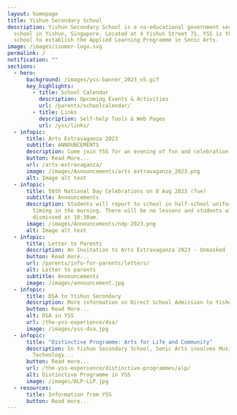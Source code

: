 ```yaml
---
layout: homepage
title: Yishun Secondary School
description: Yishun Secondary School is a co-educational government secondary
  school in Yishun, Singapore. Located at 4 Yishun Street 71, YSS is the first
  school to establish the Applied Learning Programme in Sonic Arts.
image: /images/isomer-logo.svg
permalink: /
notification: ""
sections:
  - hero:
      background: /images/yss-banner_2023_v5.gif
      key_highlights:
        - title: School Calendar
          description: Upcoming Events & Activities
          url: /parents/schoolcalendar/
        - title: Links
          description: Self-help Tools & Web Pages
          url: /yss/links/
  - infopic:
      title: Arts Extravaganza 2023
      subtitle: ANNOUNCEMENTS
      description: Come join YSS for an evening of fun and celebration!
      button: Read More...
      url: /arts-extravaganza/
      image: /images/Announcements/arts extravaganza_2023.png
      alt: Image alt text
  - infopic:
      title: 58th National Day Celebrations on 8 Aug 2023 (Tue)
      subtitle: Announcements
      description: Students will report to school in half-school uniform at the usual
        timing in the morning. There will be no lessons and students will be
        dismissed at 10:30am.
      image: /images/Announcements/ndp-2023.png
      alt: Image alt text
  - infopic:
      title: Letter to Parents
      description: An Invitation to Arts Extravaganza 2023 - Unmasked
      button: Read more...
      url: /parents/info-for-parents/letters/
      alt: Letter to parents
      subtitle: Announcements
      image: /images/announcement.jpg
  - infopic:
      title: DSA to Yishun Secondary
      description: More information on Direct School Admission to Yishun Secondary...
      button: Read More...
      alt: DSA in YSS
      url: /the-yss-experience/dsa/
      image: /images/yss-dsa.jpg
  - infopic:
      title: "Distinctive Programme: Arts for Life and Community"
      description: In Yishun Secondary School, Sonic Arts involves Music, Media and
        Technology...
      button: Read more...
      url: /the-yss-experience/distinctive-programmes/alp/
      alt: Distinctive Programme in YSS
      image: /images/ALP-LLP.jpg
  - resources:
      title: Information from YSS
      button: Read more...
---
```

